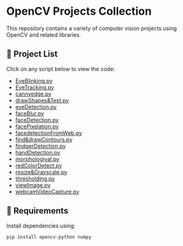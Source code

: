 # OpenCV Projects Collection

This repository contains a variety of computer vision projects using OpenCV and related libraries.

## 📁 Project List

Click on any script below to view the code:

- [EyeBlinking.py](EyeBlinking.py)
- [EyeTracking.py](EyeTracking.py)
- [cannyedge.py](cannyedge.py)
- [drawShapes&Text.py](drawShapes&Text.py)
- [eyeDetection.py](eyeDetection.py)
- [faceBlur.py](faceBlur.py)
- [faceDetection.py](faceDetection.py)
- [facePixelation.py](facePixelation.py)
- [facedetectionFromWeb.py](facedetectionFromWeb.py)
- [find&drawContours.py](find&drawContours.py)
- [findgerDetection.py](findgerDetection.py)
- [handDetection.py](handDetection.py)
- [morphologival.py](morphologival.py)
- [redColorDetect.py](redColorDetect.py)
- [resize&Grayscale.py](resize&Grayscale.py)
- [thresholding.py](thresholding.py)
- [viewImage.py](viewImage.py)
- [webcamVideoCapture.py](webcamVideoCapture.py)

## 🧠 Requirements

Install dependencies using:

```bash
pip install opencv-python numpy
